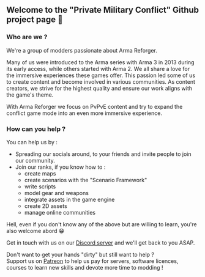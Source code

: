 ## Welcome to the "Private Military Conflict" Github project page 🫡

### Who are we ?

We're a group of modders passionate about Arma Reforger.

Many of us were introduced to the Arma series with Arma 3 in 2013 during its early access, while others started with Arma 2. We all share a love for the immersive experiences these games offer. This passion led some of us to create content and become involved in various communities. As content creators, we strive for the highest quality and ensure our work aligns with the game's theme.

With Arma Reforger we focus on PvPvE content and try to expand the conflict game mode into an even more immersive experience.

### How can you help ?

You can help us by :

* Spreading our socials around, to your friends and invite people to join our community.
* Join our ranks, if you know how to :
  * create maps
  * create scenarios with the "Scenario Framework"
  * write scripts
  * model gear and weapons
  * integrate assets in the game engine
  * create 2D assets
  * manage online communities

Hell, even if you don't know any of the above but are willing to learn, you're also welcome abord 😁

Get in touch with us on our [Discord server](https://discord.gg/uPQQp7A9xs) and we'll get back to you ASAP.

Don't want to get your hands "dirty" but still want to help ?\
Support us on [Patreon](https://www.patreon.com/PrivateConflict) to help us pay for servers, software licences, courses to learn new skills and devote more time to modding !

<!--
**Here are some ideas to get you started:**

🙋‍♀️ A short introduction - what is your organization all about?
🌈 Contribution guidelines - how can the community get involved?
👩‍💻 Useful resources - where can the community find your docs? Is there anything else the community should know?
🍿 Fun facts - what does your team eat for breakfast?
🧙 Remember, you can do mighty things with the power of [Markdown](https://docs.github.com/github/writing-on-github/getting-started-with-writing-and-formatting-on-github/basic-writing-and-formatting-syntax)
-->
